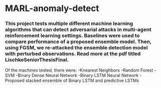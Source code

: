 # MARL-anomaly-detect
### This project tests multiple different machine learning algorithms that can detect adversarial attacks in multi-agent reinforcement learning settings. Baselines were used to compare performance of a proposed ensemble model. Then, using FGSM, we re-attacked the ensemble detection model with perturbed observations. Read more at the pdf titled LischkeSeniorThesisFinal.

Of the machines tested, there were:
  -Knearest Neighbors
  -Random Forest
  -SVM
  -Binary Dense Neural Network
  -Binary LSTM Neural Network
  -Proposed stacked ensemble of Binary LSTM and predictive LSTMs
 

